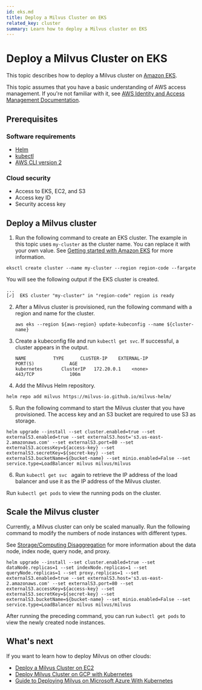 ```yaml
---
id: eks.md
title: Deploy a Milvus Cluster on EKS
related_key: cluster
summary: Learn how to deploy a Milvus cluster on EKS
---
```


# Deploy a Milvus Cluster on EKS

This topic describes how to deploy a Milvus cluster on [Amazon EKS](https://docs.aws.amazon.com/eks/latest/userguide/what-is-eks.html). 

<div class="alert note">This topic assumes that you have a basic understanding of AWS access management. If you're not familiar with it, see <a href=https://docs.aws.amazon.com/iam/?id=docs_gateway>AWS Identity and Access Management Documentation</a>.</div>

## Prerequisites

### Software requirements

- [Helm](https://helm.sh/docs/intro/install/)
- [kubectl](https://kubernetes.io/docs/tasks/tools/)
- [AWS CLI version 2](https://docs.aws.amazon.com/cli/latest/userguide/install-cliv2.html)

### Cloud security

- Access to EKS, EC2, and S3
- Access key ID
- Security access key

## Deploy a Milvus cluster

1. Run the following command to create an EKS cluster. The example in this topic uses `my-cluster` as the cluster name. You can replace it with your own value. See [Getting started with Amazon EKS](https://docs.aws.amazon.com/eks/latest/userguide/getting-started-eksctl.html) for more information.

```
eksctl create cluster --name my-cluster --region region-code --fargate
```

You will see the following output if the EKS cluster is created.

```
...
[✓]  EKS cluster "my-cluster" in "region-code" region is ready
```

2. After a Milvus cluster is provisioned, run the following command with a region and name for the cluster.

   ```shell
   aws eks --region ${aws-region} update-kubeconfig --name ${cluster-name}
   ```
3. Create a kubeconfig file and run ```kubectl get svc```.  If successful, a cluster appears in the output.

   ```shell
   NAME          TYPE      CLUSTER-IP    EXTERNAL-IP                                PORT(S)             AGE
   kubernetes       ClusterIP   172.20.0.1    <none>                                  443/TCP             106m
   ```

4. Add the Milvus Helm repository.
```
helm repo add milvus https://milvus-io.github.io/milvus-helm/
```

5. Run the following command to start the Milvus cluster that you have provisioned. The access key and an S3 bucket are required to use S3 as storage.

```shell
helm upgrade --install --set cluster.enabled=true --set externalS3.enabled=true --set externalS3.host='s3.us-east-2.amazonaws.com' --set externalS3.port=80 --set externalS3.accessKey=${access-key} --set externalS3.secretKey=${secret-key} --set externalS3.bucketName=${bucket-name} --set minio.enabled=False --set service.type=LoadBalancer milvus milvus/milvus
```

6. Run ```kubectl get svc ``` again to retrieve the IP address of the load balancer and use it as the IP address of the Milvus cluster.

<div class="alert note"> Run <code>kubectl get pods</code> to view the running pods on the cluster.</div>

## Scale the Milvus cluster

Currently, a Milvus cluster can only be scaled manually. Run the following command to modify the numbers of node instances with different types.

<div class ="alert note">See <a href="https://milvus.io/docs/v2.0.0/four_layers.md#StorageComputing-Disaggregation">Storage/Computing Disaggregation</a> for more information about the data node, index node, query node, and proxy.</div>

```shell
helm upgrade --install --set cluster.enabled=true --set dataNode.replicas=1 --set indexNode.replicas=1 --set queryNode.replicas=1 --set proxy.replicas=1 --set externalS3.enabled=true --set externalS3.host='s3.us-east-2.amazonaws.com' --set externalS3.port=80 --set externalS3.accessKey=${access-key} --set externalS3.secretKey=${secret-key} --set externalS3.bucketName=${bucket-name} --set minio.enabled=False --set service.type=LoadBalancer milvus milvus/milvus
```

After running the preceding command, you can run ```kubectl get pods``` to view the newly created node instances.

## What's next

If you want to learn how to deploy Milvus on other clouds:
- [Deploy a Milvus Cluster on EC2](https://milvus.io/docs/v2.0.0/aws.md)
- [Deploy Milvus Cluster on GCP with Kubernetes](https://milvus.io/docs/v2.0.0/gcp.md)
- [Guide to Deploying Milvus on Microsoft Azure With Kubernetes](https://milvus.io/docs/v2.0.0/azure.md)
